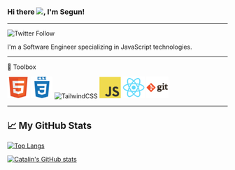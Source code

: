 
### Hi there <img src="https://raw.githubusercontent.com/MartinHeinz/MartinHeinz/master/wave.gif" width="30px">, I'm Segun!

---

![Twitter Follow](https://img.shields.io/twitter/follow/sir_bashh?style=social)

I'm a Software Engineer specializing in JavaScript technologies.

---

🧰 Toolbox

<img src="https://github.com/devicons/devicon/blob/master/icons/html5/html5-original.svg" alt="HTML" width="50" height="50"/>
<img src="https://github.com/devicons/devicon/blob/master/icons/css3/css3-plain-wordmark.svg" alt="CSS" width="50" height="50"/> 
<img src="https://cdn.worldvectorlogo.com/logos/tailwindcss.svg" alt="TailwindCSS" width="50" height="50"/> 
<img src="https://github.com/devicons/devicon/blob/master/icons/javascript/javascript-original.svg" alt="JavaScript" width="50" height="50"/> 
<img src="https://github.com/devicons/devicon/blob/master/icons/react/react-original.svg" alt="React" width="50" height="50"/> 
<img src="https://github.com/devicons/devicon/blob/master/icons/git/git-original-wordmark.svg" alt="Git" width="50" height="50"/>


---

## &#x1f4c8; My GitHub Stats

[![Top Langs](https://github-readme-stats.vercel.app/api/top-langs/?username=segundevs&hide=java,html,css&theme=radical)](https://github.com/anuraghazra/github-readme-stats)

[![Catalin's GitHub stats](https://github-readme-stats.vercel.app/api?username=segundevs&theme=radical)](https://github.com/anuraghazra/github-readme-stats)

